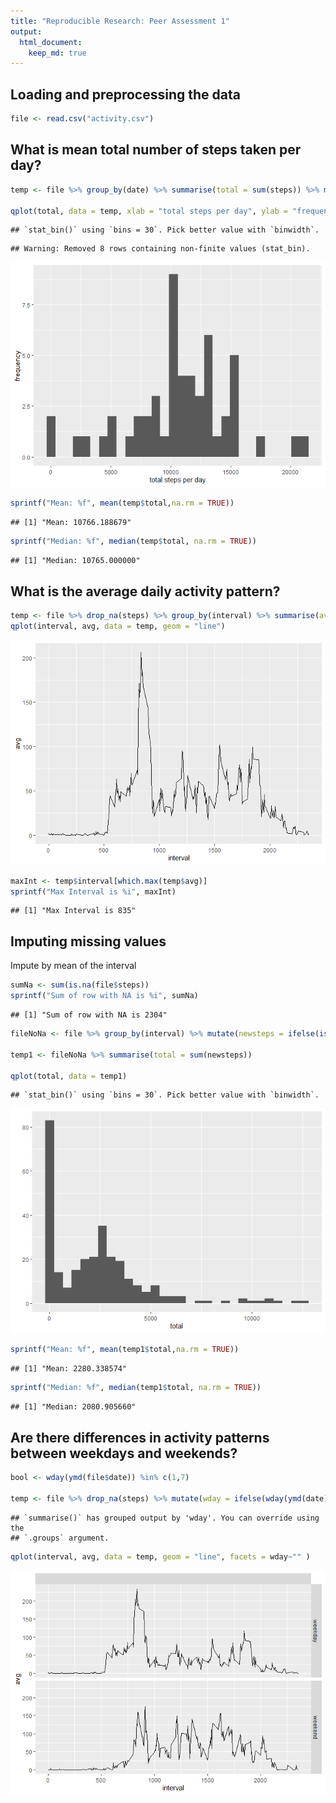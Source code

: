 ```yaml
---
title: "Reproducible Research: Peer Assessment 1"
output: 
  html_document:
    keep_md: true
---
```



## Loading and preprocessing the data

```r
file <- read.csv("activity.csv")
```

## What is mean total number of steps taken per day?

```r
temp <- file %>% group_by(date) %>% summarise(total = sum(steps)) %>% mutate(date = as.Date(date))

qplot(total, data = temp, xlab = "total steps per day", ylab = "frequency",)
```

```
## `stat_bin()` using `bins = 30`. Pick better value with `binwidth`.
```

```
## Warning: Removed 8 rows containing non-finite values (stat_bin).
```

![](PA1_template_files/figure-html/mean/median-1.png)<!-- -->

```r
sprintf("Mean: %f", mean(temp$total,na.rm = TRUE))
```

```
## [1] "Mean: 10766.188679"
```

```r
sprintf("Median: %f", median(temp$total, na.rm = TRUE))
```

```
## [1] "Median: 10765.000000"
```


## What is the average daily activity pattern?

```r
temp <- file %>% drop_na(steps) %>% group_by(interval) %>% summarise(avg = mean(steps))
qplot(interval, avg, data = temp, geom = "line")
```

![](PA1_template_files/figure-html/avgInt-1.png)<!-- -->

```r
maxInt <- temp$interval[which.max(temp$avg)]
sprintf("Max Interval is %i", maxInt)
```

```
## [1] "Max Interval is 835"
```

## Imputing missing values
Impute by mean of the interval

```r
sumNa <- sum(is.na(file$steps))
sprintf("Sum of row with NA is %i", sumNa)
```

```
## [1] "Sum of row with NA is 2304"
```

```r
fileNoNa <- file %>% group_by(interval) %>% mutate(newsteps = ifelse(is.na(steps),mean(steps,na.rm = TRUE),steps))

temp1 <- fileNoNa %>% summarise(total = sum(newsteps))

qplot(total, data = temp1)
```

```
## `stat_bin()` using `bins = 30`. Pick better value with `binwidth`.
```

![](PA1_template_files/figure-html/input-1.png)<!-- -->

```r
sprintf("Mean: %f", mean(temp1$total,na.rm = TRUE))
```

```
## [1] "Mean: 2280.338574"
```

```r
sprintf("Median: %f", median(temp1$total, na.rm = TRUE))
```

```
## [1] "Median: 2080.905660"
```

## Are there differences in activity patterns between weekdays and weekends?

```r
bool <- wday(ymd(file$date)) %in% c(1,7)

temp <- file %>% drop_na(steps) %>% mutate(wday = ifelse(wday(ymd(date)) %in% c(1,7), "weekend", "weekday")) %>% group_by(wday,interval) %>% summarise(avg = mean(steps))
```

```
## `summarise()` has grouped output by 'wday'. You can override using the
## `.groups` argument.
```

```r
qplot(interval, avg, data = temp, geom = "line", facets = wday~"" )
```

![](PA1_template_files/figure-html/diff-1.png)<!-- -->
